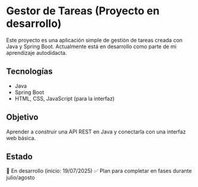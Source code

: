 # Gestor de Tareas (Proyecto en desarrollo)

Este proyecto es una aplicación simple de gestión de tareas creada con Java y Spring Boot. Actualmente está en desarrollo como parte de mi aprendizaje autodidacta.

## Tecnologías
- Java
- Spring Boot
- HTML, CSS, JavaScript (para la interfaz)

## Objetivo
Aprender a construir una API REST en Java y conectarla con una interfaz web básica.

## Estado
📅 En desarrollo (inicio: 19/07/2025)
✅ Plan para completar en fases durante julio/agosto


